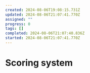 ```yaml
---
created: 2024-08-06T19:08:15.731Z
updated: 2024-08-06T21:07:41.770Z
assigned: ""
progress: 0
tags: []
completed: 2024-08-06T21:07:40.836Z
started: 2024-08-06T21:07:41.770Z
---
```


# Scoring system
